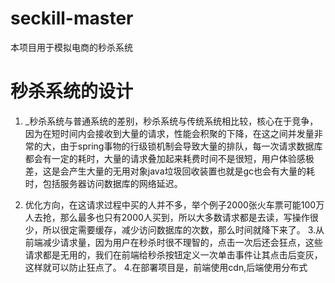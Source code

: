 # seckill-master
本项目用于模拟电商的秒杀系统
# 秒杀系统的设计

1. _秒杀系统与普通系统的差别，秒杀系统与传统系统相比较，核心在于竞争，因为在短时间内会接收到大量的请求，性能会积聚的下降，在这之间并发量非常的大，由于spring事物的行级锁机制会导致大量的排队，每一次请求数据库都会有一定的耗时，大量的请求叠加起来耗费时间不是很短，用户体验感极差，这是会产生大量的无用对象java垃圾回收装置也就是gc也会有大量的耗时，包括服务器访问数据库的网络延迟。

2. 优化方向，在这请求过程中买的人并不多，举个例子2000张火车票可能100万人去抢，那么最多也只有2000人买到，所以大多数请求都是去读，写操作很少，所以很定需要缓存，减少访问数据库的次数，那么时间就降下来了。
3.从前端减少请求量，因为用户在秒杀时很不理智的，点击一次后还会狂点，这些请求都是无用的，我们在前端给秒杀按钮定义一次单击事件让其点击后变灰，这样就可以防止狂点了。
4.在部署项目是，前端使用cdn,后端使用分布式
